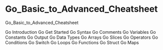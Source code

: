 # Go_Basic_to_Advanced_Cheatsheet
Go_Basic_to_Advanced_Cheatsheet

Go Introduction
Go Get Started
Go Syntax
Go Comments
Go Variables
Go Constants
Go Output
Go Data Types
Go Arrays
Go Slices
Go Operators
Go Conditions
Go Switch
Go Loops
Go Functions
Go Struct
Go Maps
